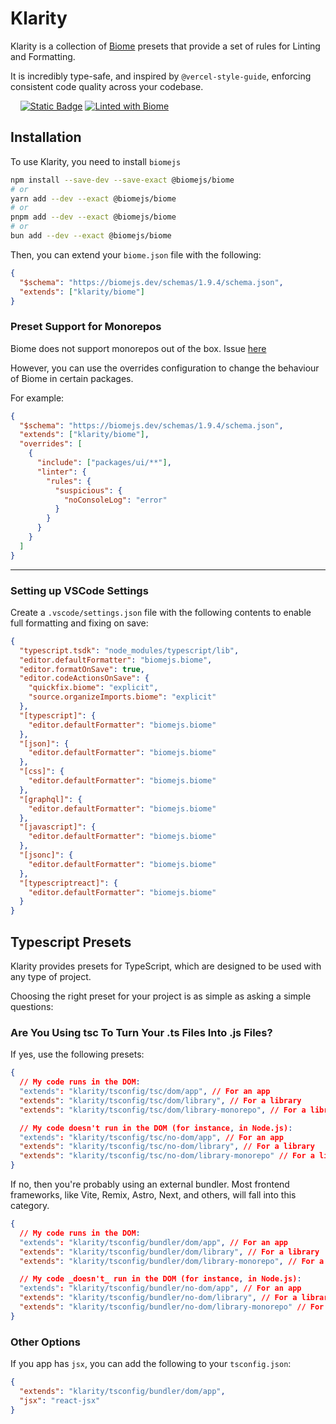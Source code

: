 # Klarity

Klarity is a collection of [Biome](https://biomejs.dev) presets that provide a set of rules for Linting and Formatting.

It is incredibly type-safe, and inspired by `@vercel-style-guide`, enforcing consistent code quality across your codebase.

<div>
  <img src="https://img.shields.io/github/actions/workflow/status/Envoy-VC/klarity/push.yaml" alt="" />
  <img src="https://img.shields.io/npm/dy/klarity" alt="" />
  <img src="https://img.shields.io/npm/v/klarity" alt="" />
  <img src="https://img.shields.io/github/license/Envoy-VC/klarity" alt="" />
  <a href="https://biomejs.dev"><img alt="Static Badge" src="https://img.shields.io/badge/Formatted_with-Biome-60a5fa?style=flat&logo=biome"></a>
  <a href="https://biomejs.dev"><img alt="Linted with Biome" src="https://img.shields.io/badge/Linted_with-Biome-60a5fa?style=flat&logo=biome"></a>
</div>

## Installation

To use Klarity, you need to install `biomejs`

```bash
npm install --save-dev --save-exact @biomejs/biome
# or
yarn add --dev --exact @biomejs/biome
# or
pnpm add --dev --exact @biomejs/biome
# or
bun add --dev --exact @biomejs/biome
```

Then, you can extend your `biome.json` file with the following:

```json
{
  "$schema": "https://biomejs.dev/schemas/1.9.4/schema.json",
  "extends": ["klarity/biome"]
}
```

### Preset Support for Monorepos

Biome does not support monorepos out of the box. Issue [here](https://github.com/biomejs/biome/issues/2228)

However, you can use the overrides configuration to change the behaviour of Biome in certain packages.

For example:

```json
{
  "$schema": "https://biomejs.dev/schemas/1.9.4/schema.json",
  "extends": ["klarity/biome"],
  "overrides": [
    {
      "include": ["packages/ui/**"],
      "linter": {
        "rules": {
          "suspicious": {
            "noConsoleLog": "error"
          }
        }
      }
    }
  ]
}
```

---

### Setting up VSCode Settings

Create a `.vscode/settings.json` file with the following contents to enable full formatting and fixing on save:

```json
{
  "typescript.tsdk": "node_modules/typescript/lib",
  "editor.defaultFormatter": "biomejs.biome",
  "editor.formatOnSave": true,
  "editor.codeActionsOnSave": {
    "quickfix.biome": "explicit",
    "source.organizeImports.biome": "explicit"
  },
  "[typescript]": {
    "editor.defaultFormatter": "biomejs.biome"
  },
  "[json]": {
    "editor.defaultFormatter": "biomejs.biome"
  },
  "[css]": {
    "editor.defaultFormatter": "biomejs.biome"
  },
  "[graphql]": {
    "editor.defaultFormatter": "biomejs.biome"
  },
  "[javascript]": {
    "editor.defaultFormatter": "biomejs.biome"
  },
  "[jsonc]": {
    "editor.defaultFormatter": "biomejs.biome"
  },
  "[typescriptreact]": {
    "editor.defaultFormatter": "biomejs.biome"
  }
}

```


## Typescript Presets

Klarity provides presets for TypeScript, which are designed to be used with any type of project.

<!-- The tricky thing about tsconfig.json is there is not a single config file that can work for everyone. But, with two or three questions, we can get there: -->

Choosing the right preset for your project is as simple as asking a simple questions:

### Are You Using tsc To Turn Your .ts Files Into .js Files?

If yes, use the following presets:

```json
{
  // My code runs in the DOM:
  "extends": "klarity/tsconfig/tsc/dom/app", // For an app
  "extends": "klarity/tsconfig/tsc/dom/library", // For a library
  "extends": "klarity/tsconfig/tsc/dom/library-monorepo", // For a library in a monorepo

  // My code doesn't run in the DOM (for instance, in Node.js):
  "extends": "klarity/tsconfig/tsc/no-dom/app", // For an app
  "extends": "klarity/tsconfig/tsc/no-dom/library", // For a library
  "extends": "klarity/tsconfig/tsc/no-dom/library-monorepo" // For a library in a monorepo
}
```

If no, then you're probably using an external bundler. Most frontend frameworks, like Vite, Remix, Astro, Next, and others, will fall into this category.


```json
{
  // My code runs in the DOM:
  "extends": "klarity/tsconfig/bundler/dom/app", // For an app
  "extends": "klarity/tsconfig/bundler/dom/library", // For a library
  "extends": "klarity/tsconfig/bundler/dom/library-monorepo", // For a library in a monorepo

  // My code _doesn't_ run in the DOM (for instance, in Node.js):
  "extends": "klarity/tsconfig/bundler/no-dom/app", // For an app
  "extends": "klarity/tsconfig/bundler/no-dom/library", // For a library
  "extends": "klarity/tsconfig/bundler/no-dom/library-monorepo" // For a library in a monorepo
}
```

### Other Options

If you app has `jsx`, you can add the following to your `tsconfig.json`:

```json
{
  "extends": "klarity/tsconfig/bundler/dom/app",
  "jsx": "react-jsx"
}
```
